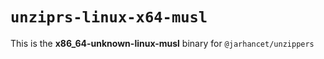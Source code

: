 # `unziprs-linux-x64-musl`


This is the **x86_64-unknown-linux-musl** binary for `@jarhancet/unzippers`
